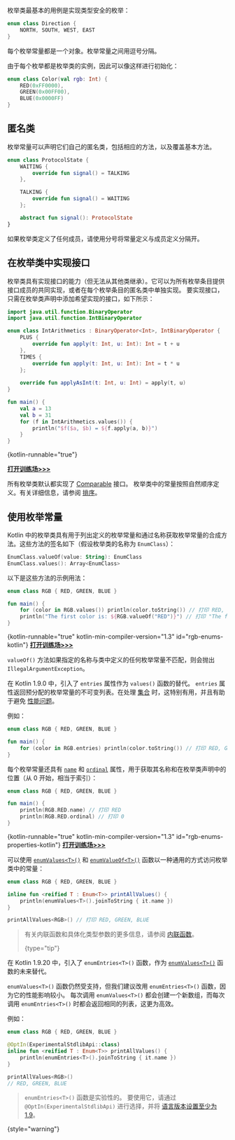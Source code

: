 [//]: # (title: 枚举类)

枚举类最基本的用例是实现类型安全的枚举：

```kotlin
enum class Direction {
    NORTH, SOUTH, WEST, EAST
}
```

每个枚举常量都是一个对象。枚举常量之间用逗号分隔。

由于每个枚举都是枚举类的实例，因此可以像这样进行初始化：

```kotlin
enum class Color(val rgb: Int) {
    RED(0xFF0000),
    GREEN(0x00FF00),
    BLUE(0x0000FF)
}
```

## 匿名类

枚举常量可以声明它们自己的匿名类，包括相应的方法，以及覆盖基本方法。

```kotlin
enum class ProtocolState {
    WAITING {
        override fun signal() = TALKING
    },

    TALKING {
        override fun signal() = WAITING
    };

    abstract fun signal(): ProtocolState
}
```

如果枚举类定义了任何成员，请使用分号将常量定义与成员定义分隔开。

## 在枚举类中实现接口

枚举类具有实现接口的能力（但无法从其他类继承）。它可以为所有枚举条目提供接口成员的共同实现，或者在每个枚举条目的匿名类中单独实现。
要实现接口，只需在枚举类声明中添加希望实现的接口，如下所示：

```kotlin
import java.util.function.BinaryOperator
import java.util.function.IntBinaryOperator

enum class IntArithmetics : BinaryOperator<Int>, IntBinaryOperator {
    PLUS {
        override fun apply(t: Int, u: Int): Int = t + u
    },
    TIMES {
        override fun apply(t: Int, u: Int): Int = t * u
    };
    
    override fun applyAsInt(t: Int, u: Int) = apply(t, u)
}

fun main() {
    val a = 13
    val b = 31
    for (f in IntArithmetics.values()) {
        println("$f($a, $b) = ${f.apply(a, b)}")
    }
}
```
{kotlin-runnable="true"}

[**打开训练场>>>**](https://play.kotlinlang.org/editor/v1/N4Igxg9gJgpiBcICWBbADhATgFwAQCsBDAN0IDoBXbJAGzIDMKA7MaiJsgISScMwE8A8mhiZC2LAB0mqDDgIlyVWg2ask7MgEkm2brwHDR4qU2nSYTCilxgahAM4PcO7AEFMSbAAsUMamDO8Lj6fEIiYhKYADyuAHwANC66oYYRJpi4wNK4ubgACgAyAKoAylk5eVUQxKKesLiMTLiEaGg0%2FAAU2MGuSRS9ugCUg3gAvLh4ANS4FJW5AL4J87gAKloAsgCi5dnNVXk1dUgNTS1tHd2j%2FaMjyeOTuABUsysLANwrK0eY9TCNzHO7X4bgcriu9xu9yGuAmrWB3X6Q2kC3MZiYZxQhB4nRheyqpBoLVhuAAjABmFaE3AAIxJ5NJK3oWFwnXouB49w8Xl8%2FiQgTIlmwnhgDjxKyqaE8uhoTE6khAABJ6J1FYQkoqaTCJorgPQyPDLuraUNUSBkftFiiQAkQNg%2BABzfz5ezYZmYFAIEBEUg28AQdC0UQANVEDg0TC9pLIAE4yAAmeMgBZAA%3D%3D?_gl=1*1qdqpk*_ga*NTY1OTE4MDk4LjE3MDYzNDk2NTA.*_ga_9J976DJZ68*MTcwNjM0OTY1MC4xLjEuMTcwNjM0OTk3NC4wLjAuMA..&_ga=2.113754119.1688572274.1706349650-565918098.1706349650)

所有枚举类默认都实现了 [Comparable](https://kotlinlang.org/api/latest/jvm/stdlib/kotlin/-comparable/index.html) 接口。
枚举类中的常量按照自然顺序定义。有关详细信息，请参阅 [排序](collection-ordering.md)。

## 使用枚举常量

Kotlin 中的枚举类具有用于列出定义的枚举常量和通过名称获取枚举常量的合成方法。这些方法的签名如下（假设枚举类的名称为 `EnumClass`）：

```kotlin
EnumClass.valueOf(value: String): EnumClass
EnumClass.values(): Array<EnumClass>
```

以下是这些方法的示例用法：

```kotlin
enum class RGB { RED, GREEN, BLUE }

fun main() {
    for (color in RGB.values()) println(color.toString()) // 打印 RED, GREEN, BLUE
    println("The first color is: ${RGB.valueOf("RED")}") // 打印 "The first color is: RED"
}
```
{kotlin-runnable="true" kotlin-min-compiler-version="1.3" id="rgb-enums-kotlin"}
[**打开训练场>>>**](https://play.kotlinlang.org/editor/v1/N4Igxg9gJgpiBcIYDsCuBbABGANgQwGcDMAlAcQCFNhSBRAEQBpMyTbaA5ZigGQFVamAL4AdZGIBmqZJnR4AlsgAUASmpjMmzBIgAnTEsg49mRaUoA6FABdd8mATUAHO8ms5lRvResQAyraKAOaqagD0YZguitbEbEwsbJzc%2FLQaWtFuHkoiIAAqABYw2vK6BNbYEMb68gTwmAAkwOQUFgBueDioMADyEjkg8bkqoiDhkZmxmLmFxRKl5ZXVpnV09LliQiCMINZ4ukEw1gAK%2BNY6uugIIABWeB3b4BDoTvI4MLoAah8E8hDI1wAjBYAJwWABM4JAQiAA?_gl=1*1r6bvpl*_ga*NTY1OTE4MDk4LjE3MDYzNDk2NTA.*_ga_9J976DJZ68*MTcwNjM0OTY1MC4xLjEuMTcwNjM0OTk3NC4wLjAuMA..&_ga=2.21802811.1688572274.1706349650-565918098.1706349650)

`valueOf()` 方法如果指定的名称与类中定义的任何枚举常量不匹配，则会抛出 `IllegalArgumentException`。

在 Kotlin 1.9.0 中，引入了 `entries` 属性作为 `values()` 函数的替代。
`entries` 属性返回预分配的枚举常量的不可变列表。在处理 [集合](collections-overview.md) 时，这特别有用，并且有助于避免 [性能问题](https://github.com/Kotlin/KEEP/blob/master/proposals/enum-entries.md#examples-of-performance-issues)。

例如：

```kotlin
enum class RGB { RED, GREEN, BLUE }

fun main() {
    for (color in RGB.entries) println(color.toString()) // 打印 RED, GREEN, BLUE
}
```

每个枚举常量还具有 [`name`](https://kotlinlang.org/api/latest/jvm/stdlib/kotlin/-enum/name.html) 和 [`ordinal`](https://kotlinlang.org/api/latest/jvm/stdlib/kotlin/-enum/ordinal.html) 属性，用于获取其名称和在枚举类声明中的位置（从 0 开始，相当于索引）：

```kotlin
enum class RGB { RED, GREEN, BLUE }

fun main() {
    println(RGB.RED.name) // 打印 RED
    println(RGB.RED.ordinal) // 打印 0
}
```
{kotlin-runnable="true" kotlin-min-compiler-version="1.3" id="rgb-enums-properties-kotlin"}
[**打开训练场>>>**](https://play.kotlinlang.org/editor/v1/N4Igxg9gJgpiBcIYDsCuBbABGANgQwGcDMAlAcQCFNhSBRAEQBpMyTbaA5ZigGQFVamAL4AdZGIBmqZJnR4AlsgAUASmpjMmzBq0AHAE6KALjmXkKAOjb0LyPOhhqtAemeYDx4tZ2aPyE2aUVgwWEPpQing4aq7uhv7EAAw%2B2shCIIwgRnj6AOYwRgAK%2BEYSYegIIABWeABueBngEOi68jgw%2BgBqHQTyEMiVAIwWAJwWAEzjIEJAA%3D%3D%3D?_gl=1*11lwcr7*_ga*NTY1OTE4MDk4LjE3MDYzNDk2NTA.*_ga_9J976DJZ68*MTcwNjM0OTY1MC4xLjEuMTcwNjM0OTk3NC4wLjAuMA..&_ga=2.85452697.1688572274.1706349650-565918098.1706349650)

可以使用 [`enumValues<T>()`](https://kotlinlang.org/api/latest/jvm/stdlib/kotlin/enum-values.html) 和 [`enumValueOf<T>()`](https://kotlinlang.org/api/latest/jvm/stdlib/kotlin/enum-value-of.html) 函数以一种通用的方式访问枚举类中的常量：

```kotlin
enum class RGB { RED, GREEN, BLUE }

inline fun <reified T : Enum<T>> printAllValues() {
    println(enumValues<T>().joinToString { it.name })
}

printAllValues<RGB>() // 打印 RED, GREEN, BLUE
```

> 有关内联函数和具体化类型参数的更多信息，请参阅 [内联函数](inline-functions.md)。
>
> {type="tip"}

在 Kotlin 1.9.20 中，引入了 `enumEntries<T>()` 函数，作为 [`enumValues<T>()`](https://kotlinlang.org/api/latest/jvm/stdlib/kotlin/enum-values.html) 函数的未来替代。

`enumValues<T>()` 函数仍然受支持，但我们建议改用 `enumEntries<T>()` 函数，因为它的性能影响较小。
每次调用 `enumValues<T>()` 都会创建一个新数组，而每次调用 `enumEntries<T>()` 时都会返回相同的列表，这更为高效。

例如：

```kotlin
enum class RGB { RED, GREEN, BLUE }

@OptIn(ExperimentalStdlibApi::class)
inline fun <reified T : Enum<T>> printAllValues() {
    println(enumEntries<T>().joinToString { it.name })
}

printAllValues<RGB>() 
// RED, GREEN, BLUE
```

> `enumEntries<T>()` 函数是实验性的。
> 要使用它，请通过 `@OptIn(ExperimentalStdlibApi)` 进行选择，并将 [语言版本设置至少为 1.9](gradle-compiler-options.md#attributes-common-to-jvm-and-js)。
>
{style="warning"}